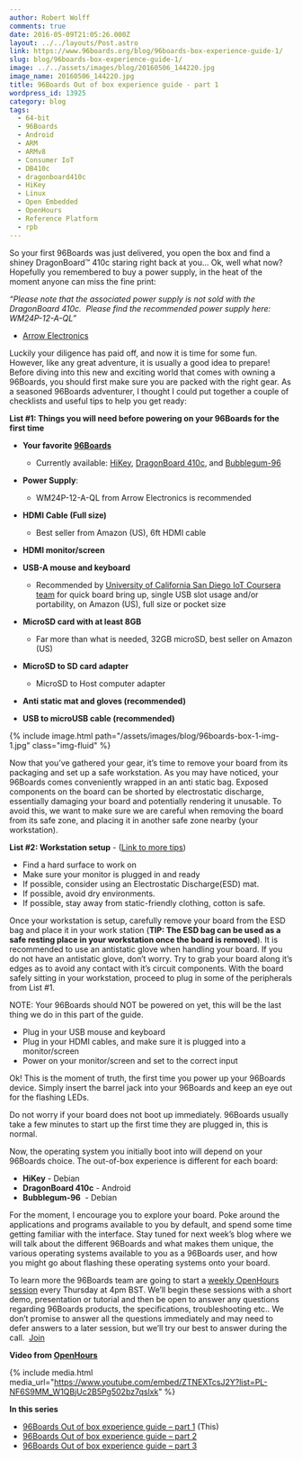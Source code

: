 ```yaml
---
author: Robert Wolff
comments: true
date: 2016-05-09T21:05:26.000Z
layout: ../../layouts/Post.astro
link: https://www.96boards.org/blog/96boards-box-experience-guide-1/
slug: blog/96boards-box-experience-guide-1/
image: ../../assets/images/blog/20160506_144220.jpg
image_name: 20160506_144220.jpg
title: 96Boards Out of box experience guide - part 1
wordpress_id: 13925
category: blog
tags:
  - 64-bit
  - 96Boards
  - Android
  - ARM
  - ARMv8
  - Consumer IoT
  - DB410c
  - dragonboard410c
  - HiKey
  - Linux
  - Open Embedded
  - OpenHours
  - Reference Platform
  - rpb
---
```


So your first 96Boards was just delivered, you open the box and find a shiney DragonBoard™ 410c staring right back at you… Ok, well what now? Hopefully you remembered to buy a power supply, in the heat of the moment anyone can miss the fine print:

_“Please note that the associated power supply is not sold with the DragonBoard 410c.  Please find the recommended power supply here: WM24P-12-A-QL”_

- [Arrow Electronics](https://www.arrow.com)

Luckily your diligence has paid off, and now it is time for some fun. However, like any great adventure, it is usually a good idea to prepare! Before diving into this new and exciting world that comes with owning a 96Boards, you should first make sure you are packed with the right gear. As a seasoned 96Boards adventurer, I thought I could put together a couple of checklists and useful tips to help you get ready:

**List #1: Things you will need before powering on your 96Boards for the first time**

- **Your favorite [96Boards](https://www.96boards.org)**

  - Currently available: [HiKey](/product/hikey/), [DragonBoard 410c](/product/dragonboard410c/), and [Bubblegum-96](/product/bubblegum-96/)

- **Power Supply**:
  - WM24P-12-A-QL from Arrow Electronics is recommended
- **HDMI Cable (Full size)**
  - Best seller from Amazon (US), 6ft HDMI cable
- **HDMI monitor/screen**
- **USB-A mouse and keyboard**
  - Recommended by [University of California San Diego IoT Coursera team](https://www.coursera.org/specializations/internet-of-things) for quick board bring up, single USB slot usage and/or portability, on Amazon (US), full size or pocket size
- **MicroSD card with at least 8GB**
  - Far more than what is needed, 32GB microSD, best seller on Amazon (US)
- **MicroSD to SD card adapter**
  - MicroSD to Host computer adapter
- **Anti static mat and gloves (recommended)**
- **USB to microUSB cable (recommended)**

{% include image.html path="/assets/images/blog/96boards-box-1-img-1.jpg" class="img-fluid" %}

Now that you’ve gathered your gear, it’s time to remove your board from its packaging and set up a safe workstation. As you may have noticed, your 96Boards comes conveniently wrapped in an anti static bag. Exposed components on the board can be shorted by electrostatic discharge, essentially damaging your board and potentially rendering it unusable. To avoid this, we want to make sure we are careful when removing the board from its safe zone, and placing it in another safe zone nearby (your workstation).

**List #2: Workstation setup** - ([Link to more tips](http://www.wikihow.com/Ground-Yourself-to-Avoid-Destroying-a-Computer-with-Electrostatic-Discharge))

- Find a hard surface to work on
- Make sure your monitor is plugged in and ready
- If possible, consider using an Electrostatic Discharge(ESD) mat.
- If possible, avoid dry environments.
- If possible, stay away from static-friendly clothing, cotton is safe.

Once your workstation is setup, carefully remove your board from the ESD bag and place it in your work station (**TIP: The ESD bag can be used as a safe resting place in your workstation once the board is removed**). It is recommended to use an antistatic glove when handling your board. If you do not have an antistatic glove, don’t worry. Try to grab your board along it’s edges as to avoid any contact with it’s circuit components. With the board safely sitting in your workstation, proceed to plug in some of the peripherals from List #1.

NOTE: Your 96Boards should NOT be powered on yet, this will be the last thing we do in this part of the guide.

- Plug in your USB mouse and keyboard
- Plug in your HDMI cables, and make sure it is plugged into a monitor/screen
- Power on your monitor/screen and set to the correct input

Ok! This is the moment of truth, the first time you power up your 96Boards device. Simply insert the barrel jack into your 96Boards and keep an eye out for the flashing LEDs.

Do not worry if your board does not boot up immediately. 96Boards usually take a few minutes to start up the first time they are plugged in, this is normal.

Now, the operating system you initially boot into will depend on your 96Boards choice. The out-of-box experience is different for each board:

- **HiKey** - Debian
- **DragonBoard 410c** - Android
- **Bubblegum-96**  - Debian

For the moment, I encourage you to explore your board. Poke around the applications and programs available to you by default, and spend some time getting familiar with the interface. Stay tuned for next week’s blog where we will talk about the different 96Boards and what makes them unique, the various operating systems available to you as a 96Boards user, and how you might go about flashing these operating systems onto your board.

To learn more the 96Boards team are going to start a [weekly OpenHours session](/) every Thursday at 4pm BST. We’ll begin these sessions with a short demo, presentation or tutorial and then be open to answer any questions regarding 96Boards products, the specifications, troubleshooting etc.. We don’t promise to answer all the questions immediately and may need to defer answers to a later session, but we’ll try our best to answer during the call.  [Join](/)

**Video from [OpenHours](/)**

{% include media.html media_url="https://www.youtube.com/embed/ZTNEXTcsJ2Y?list=PL-NF6S9MM_W1QBjUc2B5Pg502bz7qslxk" %}

**In this series**

- [96Boards Out of box experience guide – part 1](/blog/96boards-box-experience-guide-1/) (This)
- [96Boards Out of box experience guide – part 2](/blog/96boards-box-experience-guide-2/)
- [96Boards Out of box experience guide – part 3](/blog/96boards-box-experience-guide-3/)
